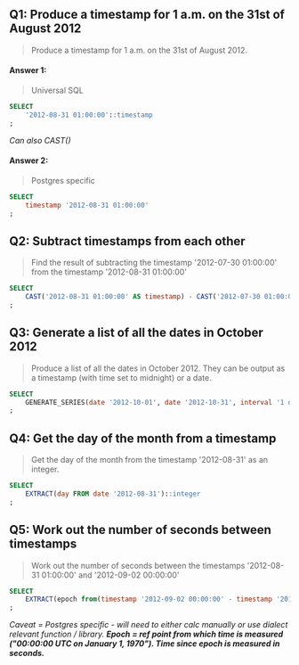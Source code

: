 ## Q1: Produce a timestamp for 1 a.m. on the 31st of August 2012

> Produce a timestamp for 1 a.m. on the 31st of August 2012. 

#### Answer 1: 
> Universal SQL
```sql
SELECT
    '2012-08-31 01:00:00'::timestamp
;
```
*Can also CAST()*


#### Answer 2:
> Postgres specific
```sql
SELECT
    timestamp '2012-08-31 01:00:00'
;
```


## Q2: Subtract timestamps from each other

> Find the result of subtracting the timestamp '2012-07-30 01:00:00' from the timestamp '2012-08-31 01:00:00' 

```sql
SELECT 
    CAST('2012-08-31 01:00:00' AS timestamp) - CAST('2012-07-30 01:00:00' AS timestamp) 
;
```


## Q3: Generate a list of all the dates in October 2012

> Produce a list of all the dates in October 2012. They can be output as a timestamp (with time set to midnight) or a date. 

```sql
SELECT 
	GENERATE_SERIES(date '2012-10-01', date '2012-10-31', interval '1 day') 
;
```


## Q4:  Get the day of the month from a timestamp

> Get the day of the month from the timestamp '2012-08-31' as an integer.

```sql
SELECT 
    EXTRACT(day FROM date '2012-08-31')::integer
;
```


## Q5: Work out the number of seconds between timestamps

> Work out the number of seconds between the timestamps '2012-08-31 01:00:00' and '2012-09-02 00:00:00' 

```sql
SELECT
    EXTRACT(epoch from(timestamp '2012-09-02 00:00:00' - timestamp '2012-08-31 01:00:00'))
;
```

*Caveat = Postgres specific - will need to either calc manually or use dialect relevant function / library.
**Epoch = ref point from which time is measured ("00:00:00 UTC on January 1, 1970"). Time since epoch is measured in seconds.***



